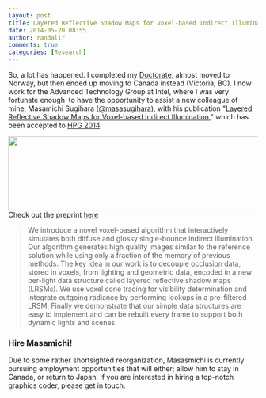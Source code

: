 ```yaml
---
layout: post
title: Layered Reflective Shadow Maps for Voxel-based Indirect Illumination
date: 2014-05-20 08:55
author: randallr
comments: true
categories: [Research]
---
```

So, a lot has happened. I completed my <a href="http://rauwendaal.net/phd-thesis/">Doctorate</a>, almost moved to Norway, but then ended up moving to Canada instead (Victoria, BC). I now work for the Advanced Technology Group at Intel, where I was very fortunate enough  to have the opportunity to assist a new colleague of mine, Masamichi Sugihara (<a href="https://twitter.com/masasugihara">@masasugihara</a>), with his publication "<a title="Layered Reflective Shadow Maps for Voxel-based Indirect Illumination" href="http://rauwendaal.net/layered-reflective-shadow-maps-for-voxel-based-indirect-illumination/">Layered Reflective Shadow Maps for Voxel-based Indirect Illumination</a>," which has been accepted to <a href="http://www.highperformancegraphics.org/2014/program/">HPG 2014</a>.

<a href="https://randallr.files.wordpress.com/2014/05/layered_reflective_shadow_maps_for_voxel-based_indirect.jpg"><img class="alignnone wp-image-741 size-full" src="https://randallr.files.wordpress.com/2014/05/layered_reflective_shadow_maps_for_voxel-based_indirect.jpg" alt="" width="800" height="150" /></a>
Check out the preprint <a href="https://software.intel.com/sites/default/files/Layered_Reflective_Shadow_Maps_for_Voxel-based_Indirect.pdf">here</a>
<blockquote>We introduce a novel voxel-based algorithm that interactively simulates both diffuse and glossy single-bounce indirect illumination. Our algorithm generates high quality images similar to the reference solution while using only a fraction of the memory of previous methods. The key idea in our work is to decouple occlusion data, stored in voxels, from lighting and geometric data, encoded in a new per-light data structure called layered reflective shadow maps (LRSMs). We use voxel cone tracing for visibility determination and integrate outgoing radiance by performing lookups in a pre-filtered LRSM. Finally we demonstrate that our simple data structures are easy to implement and can be rebuilt every frame to support both dynamic lights and scenes.</blockquote>
<h3><strong>Hire Masamichi!</strong></h3>
Due to some rather shortsighted reorganization, Masasmichi is currently pursuing employment opportunities that will either; allow him to stay in Canada, or return to Japan. If you are interested in hiring a top-notch graphics coder, please get in touch.
